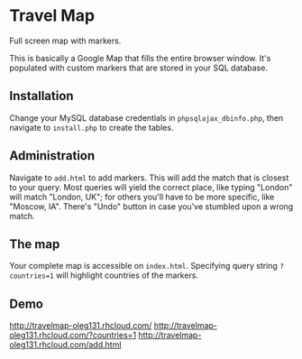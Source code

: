 # Travel Map
Full screen map with markers.

This is basically a Google Map that fills the entire browser window. It's populated with custom markers that are stored in your SQL database.

## Installation
Change your MySQL database credentials in `phpsqlajax_dbinfo.php`, then navigate to `install.php` to create the tables.

## Administration
Navigate to `add.html` to add markers. This will add the match that is closest to your query. Most queries will yield the correct place, like typing "London" will match "London, UK"; for others you'll have to be more specific, like "Moscow, IA".
There's "Undo" button in case you've stumbled upon a wrong match.

## The map
Your complete map is accessible on `index.html`. Specifying query string `?countries=1` will highlight countries of the markers.

## Demo
http://travelmap-oleg131.rhcloud.com/
http://travelmap-oleg131.rhcloud.com/?countries=1
http://travelmap-oleg131.rhcloud.com/add.html